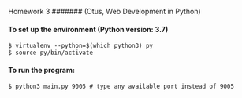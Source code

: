 Homework 3
####### (Otus, Web Development in Python)

#### To set up the environment (Python version: 3.7)
    $ virtualenv --python=$(which python3) py 
    $ source py/bin/activate


#### To run the program:
    $ python3 main.py 9005 # type any available port instead of 9005